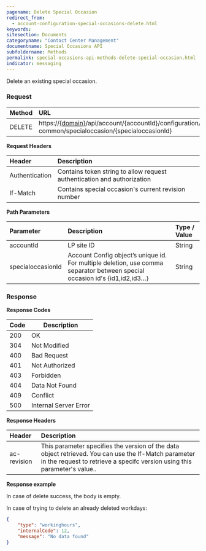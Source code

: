 ```yaml
---
pagename: Delete Special Occasion
redirect_from:
  - account-configuration-special-occasions-delete.html
keywords:
sitesection: Documents
categoryname: "Contact Center Management"
documentname: Special Occasions API
subfoldername: Methods
permalink: special-occasions-api-methods-delete-special-occasion.html
indicator: messaging
---
```


Delete an existing special occasion.

### Request

| Method | URL |
| :-------- | :------ |
| DELETE  | https://[{domain}](/agent-domain-domain-api.html)/api/account/{accountId}/configuration/ac-common/specialoccasion/{specialoccasionId} |

**Request Headers**

| Header | Description |
|:-------- | :------------ |
| Authentication | Contains token string to allow request authentication and authorization |
|If-Match	| Contains special occasion's current revision number|

**Path Parameters**

 |Parameter  |Description |  Type / Value |
 |:----------- | :------------ | :--------------- |
 |accountId | LP site ID | String|
 specialoccasionId | Account Config object’s unique id. For multiple deletion, use comma separator between special occasion id's {id1,id2,id3…}| String|

### Response

**Response Codes**

| Code | Description           |
|------|-----------------------|
| 200  | OK                    |
| 304  | Not Modified          |
| 400  | Bad Request           |
| 401  | Not Authorized        |
| 403  | Forbidden             |
| 404  | Data Not Found        |
| 409  | Conflict              |
| 500  | Internal Server Error |

**Response Headers**

 |Header|  Description|
 |:-------|   :-----  |
 |ac-revision|  This parameter specifies the version of the data object retrieved. You can use the If-Match parameter in the request to retrieve a specifc version using this parameter's value..|

 **Response example**

In case of delete success, the body is empty.

In case of trying to delete an already deleted workdays:

```json
{
    "type": "workinghours",
    "internalCode": 12,
    "message": "No data found"
}
```